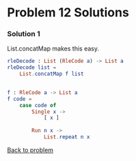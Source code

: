 # Problem 12 Solutions

### Solution 1
List.concatMap makes this easy. 

```elm
rleDecode : List (RleCode a) -> List a
rleDecode list =
    List.concatMap f list
    

f : RleCode a -> List a
f code = 
    case code of 
        Single x ->
            [ x ]
            
        Run n x -> 
            List.repeat n x 
```

[Back to problem](../p/p12.md)